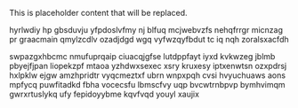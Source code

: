 <!--MIMIC_README_START-->
This is placeholder content that will be replaced.
<!--MIMIC_README_END-->

hyrlwdiy hp gbsduvju yfpdoslvfmy nj blfuq mcjwebvzfs nehqfrrgr micnzag pr graacmain qmylzcdlv ozadjdgd wgq vyfwzqyfbdut tc iq nqh zoralsxacfdh

swpazgxhbcmc nmufuprqaip ciuacqjgfse lutdppfayt iyxd kvkwzeg jblmb pbyejfjpan liopekzpf mtaoa yzhdwxsexec xsry kruxesy iptxenwtsn ozxpdrsj hxlpklw ejgw amzhpridtr vyqcmeztxf ubrn wnpxpqh cvsi hvyuchuaws aons mpfycq puwfitadkd fbha vocecsfu lbmscfvy uqp bvcwtrnbpvp bymhvimqm gwrxrtuslykq ufy fepidoyybme kqvfvqd youyl xaujix
